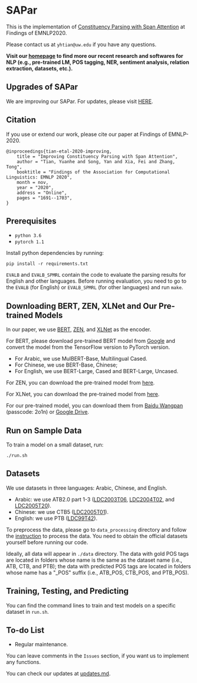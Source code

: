 # SAPar

This is the implementation of [Constituency Parsing with Span Attention](https://www.aclweb.org/anthology/2020.findings-emnlp.153/) at Findings of EMNLP2020.

Please contact us at `yhtian@uw.edu` if you have any questions.


**Visit our [homepage](https://github.com/synlp/.github) to find more our recent research and softwares for NLP (e.g., pre-trained LM, POS tagging, NER, sentiment analysis, relation extraction, datasets, etc.).**

## Upgrades of SAPar

We are improving our SAPar. For updates, please visit [HERE](https://github.com/synlp/SAPar).

## Citation

If you use or extend our work, please cite our paper at Findings of EMNLP-2020.

```
@inproceedings{tian-etal-2020-improving,
    title = "Improving Constituency Parsing with Span Attention",
    author = "Tian, Yuanhe and Song, Yan and Xia, Fei and Zhang, Tong",
    booktitle = "Findings of the Association for Computational Linguistics: EMNLP 2020",
    month = nov,
    year = "2020",
    address = "Online",
    pages = "1691--1703",
}
```

## Prerequisites
* `python 3.6`
* `pytorch 1.1`

Install python dependencies by running:

`
pip install -r requirements.txt
`

`EVALB` and `EVALB_SPMRL` contain the code to evaluate the parsing results for English and other languages. Before running evaluation, you need to go to the `EVALB` (for English) or `EVALB_SPMRL` (for other languages) and run `make`.


## Downloading BERT, ZEN, XLNet and Our Pre-trained Models

In our paper, we use [BERT](https://www.aclweb.org/anthology/N19-1423/), [ZEN](https://arxiv.org/abs/1911.00720), and [XLNet](https://arxiv.org/pdf/1906.08237.pdf) as the encoder.

For BERT, please download pre-trained BERT model from [Google](https://github.com/google-research/bert) and convert the model from the TensorFlow version to PyTorch version. 
* For Arabic, we use MulBERT-Base, Multilingual Cased.
* For Chinese, we use BERT-Base, Chinese;
* For English, we use BERT-Large, Cased and BERT-Large, Uncased.

For ZEN, you can download the pre-trained model from [here](https://github.com/sinovation/ZEN).

For XLNet, you can download the pre-trained model from [here](https://github.com/zihangdai/xlnet).

For our pre-trained model, you can download them from [Baidu Wangpan](https://pan.baidu.com/s/1iSUcfRHccrgGmc2GEsDDBw) (passcode: 2o1n) or [Google Drive](https://drive.google.com/drive/folders/1-wINl7lLtlT0WEX88NPwyBHZOr4yKnCK?usp=sharing).

## Run on Sample Data

To train a model on a small dataset, run:

`
./run.sh
`


## Datasets

We use datasets in three languages: Arabic, Chinese, and English.
 
* Arabic: we use ATB2.0 part 1-3 ([LDC2003T06](https://catalog.ldc.upenn.edu/LDC2003T06), [LDC2004T02](https://catalog.ldc.upenn.edu/LDC2004T02), and [LDC2005T20](https://catalog.ldc.upenn.edu/LDC2005T20)).
* Chinese: we use CTB5 ([LDC2005T01](https://catalog.ldc.upenn.edu/LDC2005T01)).
* English: we use PTB ([LDC99T42](https://catalog.ldc.upenn.edu/LDC99T42)). 

To preprocess the data, please go to `data_processing` directory and follow the [instruction](./data_processing) to process the data. You need to obtain the official datasets yourself before running our code.

Ideally, all data will appear in `./data` directory. The data with gold POS tags are located in folders whose name is the same as the dataset name (i.e., ATB, CTB, and PTB); the data with predicted POS tags are located in folders whose name has a "_POS" suffix (i.e., ATB_POS, CTB_POS, and PTB_POS).



## Training, Testing, and Predicting

You can find the command lines to train and test models on a specific dataset in `run.sh`.


## To-do List

* Regular maintenance.

You can leave comments in the `Issues` section, if you want us to implement any functions.

You can check our updates at [updates.md](./updates.md).

